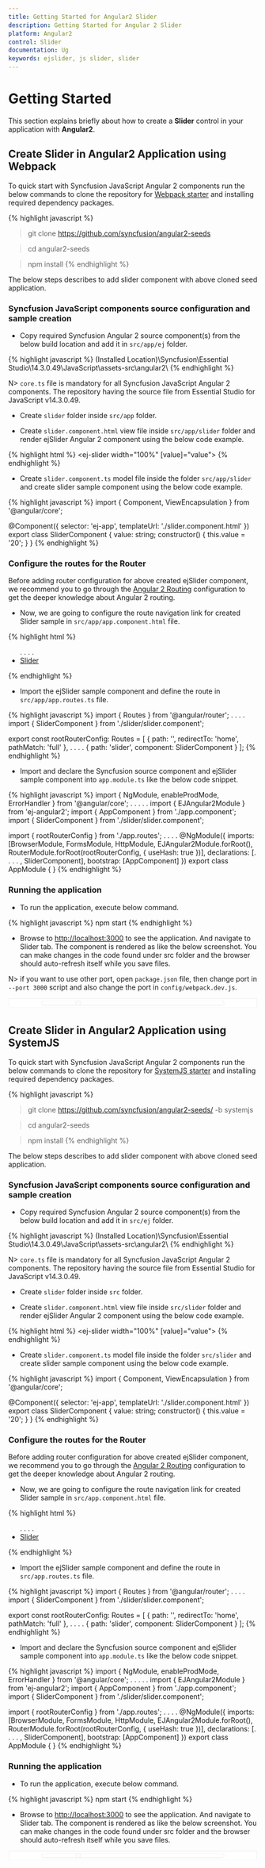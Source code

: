 ```yaml
---
title: Getting Started for Angular2 Slider
description: Getting Started for Angular 2 Slider
platform: Angular2
control: Slider
documentation: Ug
keywords: ejslider, js slider, slider
---
```


# Getting Started

This section explains briefly about how to create a **Slider** control in your application with **Angular2**.

## Create Slider in Angular2 Application using Webpack

To quick start with Syncfusion JavaScript Angular 2 components run the below commands to clone the repository for [Webpack starter](https://github.com/syncfusion/angular2-seeds) and installing required dependency packages.

{% highlight javascript %}
 > git clone https://github.com/syncfusion/angular2-seeds

 > cd angular2-seeds

 > npm install
{% endhighlight %}

The below steps describes to add slider component with above cloned seed application.

### Syncfusion JavaScript components source configuration and sample creation

* Copy required Syncfusion Angular 2 source component(s) from the below build location and add it in `src/app/ej` folder.

{% highlight javascript %}
(Installed Location)\Syncfusion\Essential Studio\14.3.0.49\JavaScript\assets-src\angular2\ 
{% endhighlight %}

N> `core.ts` file is mandatory for all Syncfusion JavaScript Angular 2 components. The repository having the source file from Essential Studio for JavaScript v14.3.0.49.

* Create `slider` folder inside `src/app` folder.

* Create `slider.component.html` view file inside `src/app/slider` folder and render ejSlider Angular 2 component using the below code example. 

{% highlight html %}
    <ej-slider width="100%" [value]="value"></ej-slider>
{% endhighlight %}

* Create `slider.component.ts` model file inside the folder `src/app/slider` and create slider sample component using the below code example.

{% highlight javascript %}
import { Component, ViewEncapsulation } from '@angular/core';

@Component({
  selector: 'ej-app',
  templateUrl: './slider.component.html'
})
export class SliderComponent { 
    value: string;
    constructor() {
        this.value = '20';
    }
}
{% endhighlight %}

### Configure the routes for the Router

Before adding router configuration for above created ejSlider component, we recommend you to go through the [Angular 2 Routing](https://angular.io/docs/ts/latest/guide/router.html) configuration to get the deeper knowledge about Angular 2 routing. 

* Now, we are going to configure the route navigation link for created Slider sample in `src/app/app.component.html` file.

{% highlight html %}
<div>
	<ul class="nav navbar-nav">
		. . . .
		<li><a data-toggle="collapse" data-target="#skeleton-navigation-navbar-collapse.in" href="#slider" [routerLink]="['/slider']">Slider </a></li>
	</ul>
</div>
<main>
	<router-outlet></router-outlet>
</main>
{% endhighlight %}

* Import the ejSlider sample component and define the route in `src/app/app.routes.ts` file.

{% highlight javascript %}
import { Routes } from '@angular/router';
. . . . 
import { SliderComponent } from './slider/slider.component';

export const rootRouterConfig: Routes = [
    { path: '', redirectTo: 'home', pathMatch: 'full' },
    . . . . 
    { path: 'slider', component: SliderComponent }
];
{% endhighlight %}

* Import and declare the Syncfusion source component and ejSlider sample component into `app.module.ts` like the below code snippet.

{% highlight javascript %}
import { NgModule, enableProdMode, ErrorHandler } from '@angular/core';
. . . . . 
import { EJAngular2Module } from 'ej-angular2';
import { AppComponent } from './app.component';
import { SliderComponent } from './slider/slider.component';

import { rootRouterConfig } from './app.routes';
. . . . 
@NgModule({
  imports: [BrowserModule, FormsModule, HttpModule, EJAngular2Module.forRoot(), RouterModule.forRoot(rootRouterConfig, { useHash: true })],
  declarations: [. . . . , SliderComponent],
  bootstrap: [AppComponent]
})
export class AppModule { }
{% endhighlight %}

### Running the application

* To run the application, execute below command.

{% highlight javascript %}
npm start
{% endhighlight %}

* Browse to [http://localhost:3000](http://localhost:3000) to see the application. And navigate to Slider tab. The component is rendered as like the below screenshot. You can make changes in the code found under src folder and the browser should auto-refresh itself while you save files. 

N> if you want to use other port, open `package.json` file, then change port in `--port 3000` script and also change the port in `config/webpack.dev.js`.

![](Getting-Started_images/Getting-Started_img1.jpg)

## Create Slider in Angular2 Application using SystemJS  

To quick start with Syncfusion JavaScript Angular 2 components run the below commands to clone the repository for [SystemJS starter](https://github.com/syncfusion/angular2-seeds/tree/systemjs) and installing required dependency packages.

{% highlight javascript %}
 > git clone https://github.com/syncfusion/angular2-seeds/ -b systemjs

 > cd angular2-seeds

 > npm install
{% endhighlight %}

The below steps describes to add slider component with above cloned seed application.

### Syncfusion JavaScript components source configuration and sample creation

* Copy required Syncfusion Angular 2 source component(s) from the below build location and add it in `src/ej` folder.

{% highlight javascript %}
(Installed Location)\Syncfusion\Essential Studio\14.3.0.49\JavaScript\assets-src\angular2\ 
{% endhighlight %}

N> `core.ts` file is mandatory for all Syncfusion JavaScript Angular 2 components. The repository having the source file from Essential Studio for JavaScript v14.3.0.49.

* Create `slider` folder inside `src` folder.

* Create `slider.component.html` view file inside `src/slider` folder and render ejSlider Angular 2 component using the below code example. 

{% highlight html %}
    <ej-slider width="100%" [value]="value"></ej-slider>
{% endhighlight %}

* Create `slider.component.ts` model file inside the folder `src/slider` and create slider sample component using the below code example.

{% highlight javascript %}
import { Component, ViewEncapsulation } from '@angular/core';

@Component({
  selector: 'ej-app',
  templateUrl: './slider.component.html'
})
export class SliderComponent { 
    value: string;
    constructor() {
        this.value = '20';
    }
}
{% endhighlight %}

### Configure the routes for the Router

Before adding router configuration for above created ejSlider component, we recommend you to go through the [Angular 2 Routing](https://angular.io/docs/ts/latest/guide/router.html) configuration to get the deeper knowledge about Angular 2 routing. 

* Now, we are going to configure the route navigation link for created Slider sample in `src/app.component.html` file.

{% highlight html %}
<div>
	<ul class="nav navbar-nav">
		. . . .
		<li><a data-toggle="collapse" data-target="#skeleton-navigation-navbar-collapse.in" href="#slider" [routerLink]="['/slider']">Slider </a></li>
	</ul>
</div>
<main>
	<router-outlet></router-outlet>
</main>
{% endhighlight %}

* Import the ejSlider sample component and define the route in `src/app.routes.ts` file.

{% highlight javascript %}
import { Routes } from '@angular/router';
. . . . 
import { SliderComponent } from './slider/slider.component';

export const rootRouterConfig: Routes = [
    { path: '', redirectTo: 'home', pathMatch: 'full' },
    . . . . 
    { path: 'slider', component: SliderComponent }
];
{% endhighlight %}

* Import and declare the Syncfusion source component and ejSlider sample component into `app.module.ts` like the below code snippet.

{% highlight javascript %}
import { NgModule, enableProdMode, ErrorHandler } from '@angular/core';
. . . . . 
import { EJAngular2Module } from 'ej-angular2';
import { AppComponent } from './app.component';
import { SliderComponent } from './slider/slider.component';

import { rootRouterConfig } from './app.routes';
. . . . 
@NgModule({
  imports: [BrowserModule, FormsModule, HttpModule, EJAngular2Module.forRoot(), RouterModule.forRoot(rootRouterConfig, { useHash: true })],
  declarations: [. . . . , SliderComponent],
  bootstrap: [AppComponent]
})
export class AppModule { }
{% endhighlight %}

### Running the application

* To run the application, execute below command.

{% highlight javascript %}
npm start
{% endhighlight %}

* Browse to [http://localhost:3000](http://localhost:3000) to see the application. And navigate to Slider tab. The component is rendered as like the below screenshot. You can make changes in the code found under src folder and the browser should auto-refresh itself while you save files. 

![](Getting-Started_images/Getting-Started_img1.jpg)

